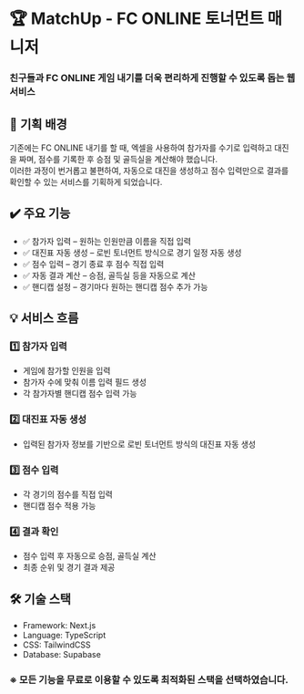 # 🏆 MatchUp - FC ONLINE 토너먼트 매니저
### 친구들과 FC ONLINE 게임 내기를 더욱 편리하게 진행할 수 있도록 돕는 웹 서비스

## 📌 기획 배경
기존에는 FC ONLINE 내기를 할 때, 엑셀을 사용하여 참가자를 수기로 입력하고 대진을 짜며, 점수를 기록한 후 승점 및 골득실을 계산해야 했습니다.
<br/>
이러한 과정이 번거롭고 불편하여, 자동으로 대진을 생성하고 점수 입력만으로 결과를 확인할 수 있는 서비스를 기획하게 되었습니다.

## ✔️ 주요 기능
- ✅ 참가자 입력 – 원하는 인원만큼 이름을 직접 입력
- ✅ 대진표 자동 생성 – 로빈 토너먼트 방식으로 경기 일정 자동 생성
- ✅ 점수 입력 – 경기 종료 후 점수 직접 입력
- ✅ 자동 결과 계산 – 승점, 골득실 등을 자동으로 계산
- ✅ 핸디캡 설정 – 경기마다 원하는 핸디캡 점수 추가 가능

## 💡 서비스 흐름
### 1️⃣ 참가자 입력

- 게임에 참가할 인원을 입력
- 참가자 수에 맞춰 이름 입력 필드 생성
- 각 참가자별 핸디캡 점수 입력 가능

### 2️⃣ 대진표 자동 생성

- 입력된 참가자 정보를 기반으로 로빈 토너먼트 방식의 대진표 자동 생성
  
### 3️⃣ 점수 입력
- 각 경기의 점수를 직접 입력
- 핸디캡 점수 적용 가능

### 4️⃣ 결과 확인

- 점수 입력 후 자동으로 승점, 골득실 계산
- 최종 순위 및 경기 결과 제공

## 🛠️ 기술 스택
- Framework: Next.js
- Language: TypeScript
- CSS: TailwindCSS
- Database: Supabase
  
### ※ 모든 기능을 무료로 이용할 수 있도록 최적화된 스택을 선택하였습니다.

